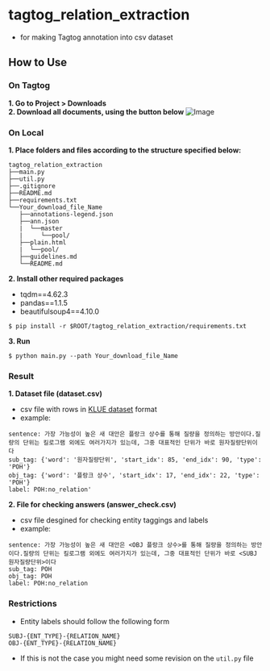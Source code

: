 # tagtog_relation_extraction
- for making Tagtog annotation into csv dataset

## How to Use
### On Tagtog
**1. Go to Project > Downloads** </br>
**2. Download all documents, using the button below**
![Image](https://i.imgur.com/dmruuVo.png)
### On Local
**1. Place folders and files according to the structure specified below:**
```
tagtog_relation_extraction
├──main.py
├──util.py
├──.gitignore
├──README.md
├──requirements.txt
└──Your_download_file_Name
   ├──annotations-legend.json
   ├──ann.json
   |  └──master
   |     └──pool/
   ├──plain.html
   |  └──pool/
   ├──guidelines.md
   └──README.md
```
**2. Install other required packages**
  - tqdm==4.62.3
  - pandas==1.1.5
  - beautifulsoup4==4.10.0

```
$ pip install -r $ROOT/tagtog_relation_extraction/requirements.txt
```
**3. Run**
```
$ python main.py --path Your_download_file_Name
```

### Result
**1. Dataset file (dataset.csv)**
- csv file with rows in [KLUE dataset](https://www.google.com/search?q=klue+dataset&oq=KLUE+datas&aqs=chrome.0.0i512l3j69i57j69i60l4.2364j1j4&sourceid=chrome&ie=UTF-8) format
- example:
```
sentence: 가장 가능성이 높은 새 대안은 플랑크 상수를 통해 질량을 정의하는 방안이다.질량의 단위는 킬로그램 외에도 여러가지가 있는데, 그중 대표적인 단위가 바로 원자질량단위이다
sub_tag: {'word': '원자질량단위', 'start_idx': 85, 'end_idx': 90, 'type': 'POH'}
obj_tag: {'word': '플랑크 상수', 'start_idx': 17, 'end_idx': 22, 'type': 'POH'}
label: POH:no_relation'
```

**2. File for checking answers (answer_check.csv)**
- csv file desgined for checking entity taggings and labels
- example:
```
sentence: 가장 가능성이 높은 새 대안은 <OBJ 플랑크 상수>를 통해 질량을 정의하는 방안이다.질량의 단위는 킬로그램 외에도 여러가지가 있는데, 그중 대표적인 단위가 바로 <SUBJ 원자질량단위>이다	
sub_tag: POH
obj_tag: POH
label: POH:no_relation
```

### Restrictions
- Entity labels should follow the following form
```
SUBJ-{ENT_TYPE}-{RELATION_NAME}
OBJ-{ENT_TYPE}-{RELATION_NAME}
```
- If this is not the case you might need some revision on the ```util.py``` file
